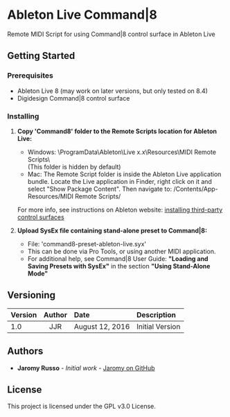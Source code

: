 # Ableton Live Command|8

Remote MIDI Script for using Command|8 control surface in Ableton Live

## Getting Started


### Prerequisites

* Ableton Live 8 (may work on later versions, but only tested on 8.4)
* Digidesign Command|8 control surface

### Installing

1. **Copy 'Command8' folder to the Remote Scripts location for Ableton Live:**

	* Windows: \ProgramData\Ableton\Live x.x\Resources\MIDI Remote Scripts\  
	(This folder is hidden by default)
	* Mac: The Remote Script folder is inside the Ableton Live application bundle. Locate the Live application in Finder, right click on it and select "Show Package Content". Then navigate to: /Contents/App-Resources/MIDI Remote Scripts/


	For more info, see instructions on Ableton website: [installing third-party control surfaces](https://help.ableton.com/hc/en-us/articles/209072009-Installing-Third-Party-Control-Surfaces)

2. **Upload SysEx file containing stand-alone preset to Command|8:**
	* File: 'command8-preset-ableton-live.syx' 
	* This can be done via Pro Tools, or using another MIDI application. 
	* For additional help, see Command|8 User Guide:  **"Loading and Saving Presets with SysEx"** in the section
	 **"Using Stand-Alone Mode"**




## Versioning
| Version       | Author| Date   			| Description						|
| ------------- |:-----:| :-------------- | :-------------------------- |
| 1.0      		 | JJR 	| August 12, 2016 | Initial Version					|


## Authors

* **Jaromy Russo** - *Initial work* - [Jaromy on GitHub](https://github.com/jaromy)

## License

This project is licensed under the GPL v3.0 License.

